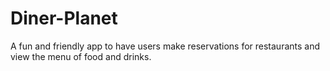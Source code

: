 # Diner-Planet
A fun and friendly app to have users make reservations for restaurants and view the menu of food and drinks.
